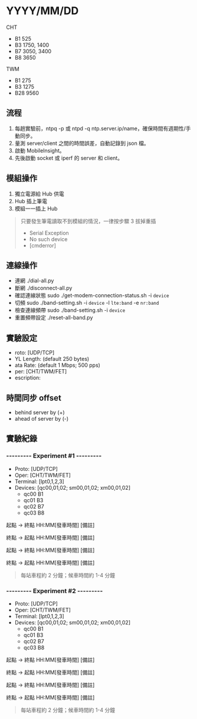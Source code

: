 # YYYY/MM/DD

CHT
- B1 525
- B3 1750, 1400
- B7 3050, 3400
- B8 3650

TWM
- B1 275
- B3 1275
- B28 9560

## 流程
1. 每趟實驗前，ntpq -p 或 ntpd -q ntp.server.ip/name，確保時間有週期性/手動同步。
2. 量測 server/client 之間的時間誤差，自動記錄到 json 檔。
3. 啟動 MobileInsight。
4. 先後啟動 socket 或 iperf 的 server 和 client。

## 模組操作
1. 獨立電源給 Hub 供電
2. Hub 插上筆電
3. 模組一一插上 Hub

> 只要發生筆電讀取不到模組的情況，一律按步驟 3 拔掉重插
> - Serial Exception
> - No such device
> - [cmderror]

## 連線操作
- 連網 ./dial-all.py
- 斷網 ./disconnect-all.py
- 確認連線狀態 sudo ./get-modem-connection-status.sh -i `device`
- 切頻 sudo ./band-setting.sh -i `device` -l `lte:band` -e `nr:band`
- 檢查連線頻帶 sudo ./band-setting.sh -i `device`
- 重置頻帶設定 ./reset-all-band.py


## 實驗設定
- roto: [UDP/TCP]
- YL Length: (default 250 bytes)
- ata Rate: (default 1 Mbps; 500 pps)
- per: [CHT/TWM/FET]
- escription: 

## 時間同步 offset
- behind server by (+)
- ahead of server by (-) 


## 實驗紀錄

### --------- Experiment #1 ---------
- Proto: [UDP/TCP]
- Oper: [CHT/TWM/FET]
- Terminal: [lpt0,1,2,3]
- Devices: [qc00,01,02; sm00,01,02; xm00,01,02]
   - qc00 B1
   - qc01 B3
   - qc02 B7
   - qc03 B8

起點 -> 終點 HH:MM[發車時間] [備註]

終點 -> 起點 HH:MM[發車時間] [備註]

起點 -> 終點 HH:MM[發車時間] [備註]

終點 -> 起點 HH:MM[發車時間] [備註]

> 每站車程約 2 分鐘；候車時間約 1-4 分鐘


### --------- Experiment #2 ---------
- Proto: [UDP/TCP]
- Oper: [CHT/TWM/FET]
- Terminal: [lpt0,1,2,3]
- Devices: [qc00,01,02; sm00,01,02; xm00,01,02]
   - qc00 B1
   - qc01 B3
   - qc02 B7
   - qc03 B8

起點 -> 終點 HH:MM[發車時間] [備註]

終點 -> 起點 HH:MM[發車時間] [備註]

起點 -> 終點 HH:MM[發車時間] [備註]

終點 -> 起點 HH:MM[發車時間] [備註]

> 每站車程約 2 分鐘；候車時間約 1-4 分鐘

